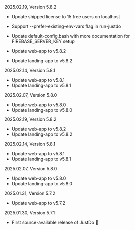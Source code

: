 2025.02.19, Version 5.8.2

* Update shipped license to 15 free users on localhost
* Support --prefer-existing-env-vars flag in run-justdo
* Update default-config.bash with more documentation for FIREBASE_SERVER_KEY setup

* Update web-app to v5.8.2
* Update landing-app to v5.8.2

2025.02.14, Version 5.8.1

* Update web-app to v5.8.1
* Update landing-app to v5.8.1

2025.02.07, Version 5.8.0

* Update web-app to v5.8.0
* Update landing-app to v5.8.0

2025.02.19, Version 5.8.2

* Update web-app to v5.8.2
* Update landing-app to v5.8.2

2025.02.14, Version 5.8.1

* Update web-app to v5.8.1
* Update landing-app to v5.8.1

2025.02.07, Version 5.8.0

* Update web-app to v5.8.0
* Update landing-app to v5.8.0

2025.01.31, Version 5.7.2

* Update web-app to v5.7.2

2025.01.30, Version 5.7.1

* First source-available release of JustDo 🎉
